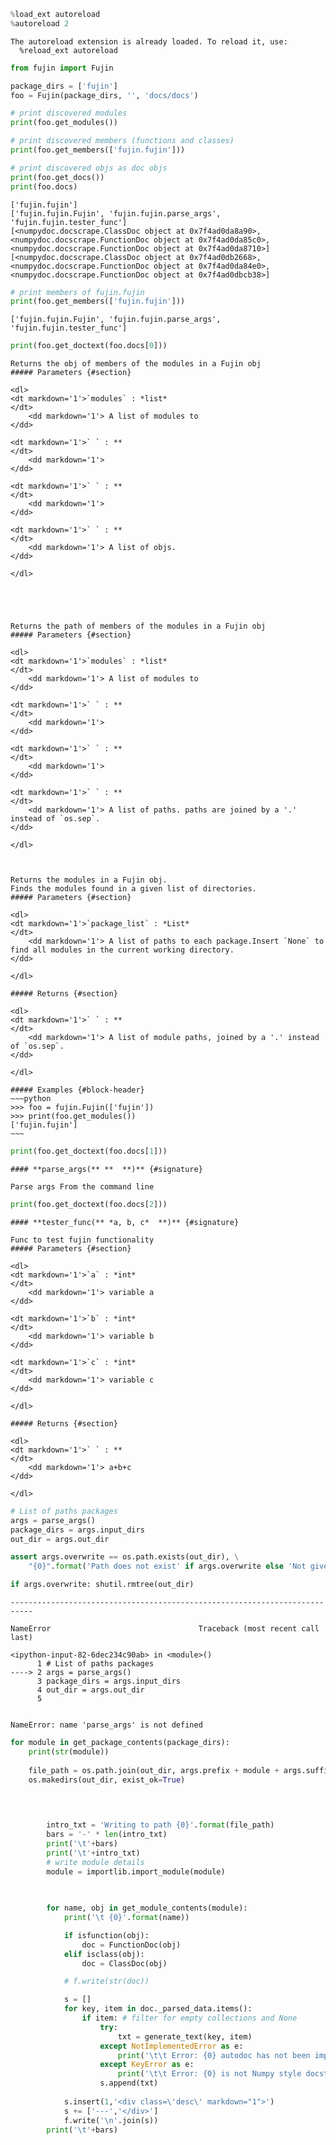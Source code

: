 

```python
%load_ext autoreload
%autoreload 2
```

    The autoreload extension is already loaded. To reload it, use:
      %reload_ext autoreload



```python
from fujin import Fujin
```


```python
package_dirs = ['fujin']
foo = Fujin(package_dirs, '', 'docs/docs')

# print discovered modules
print(foo.get_modules())

# print discovered members (functions and classes)
print(foo.get_members(['fujin.fujin']))

# print discovered objs as doc objs
print(foo.get_docs())
print(foo.docs)
```

    ['fujin.fujin']
    ['fujin.fujin.Fujin', 'fujin.fujin.parse_args', 'fujin.fujin.tester_func']
    [<numpydoc.docscrape.ClassDoc object at 0x7f4ad0da8a90>, <numpydoc.docscrape.FunctionDoc object at 0x7f4ad0da85c0>, <numpydoc.docscrape.FunctionDoc object at 0x7f4ad0da8710>]
    [<numpydoc.docscrape.ClassDoc object at 0x7f4ad0db2668>, <numpydoc.docscrape.FunctionDoc object at 0x7f4ad0da84e0>, <numpydoc.docscrape.FunctionDoc object at 0x7f4ad0dbcb38>]



```python
# print members of fujin.fujin
print(foo.get_members(['fujin.fujin']))
```

    ['fujin.fujin.Fujin', 'fujin.fujin.parse_args', 'fujin.fujin.tester_func']



```python
print(foo.get_doctext(foo.docs[0]))
```

    
    
    
    
    Returns the obj of members of the modules in a Fujin obj
    ##### Parameters {#section}
    
    <dl>
    <dt markdown='1'>`modules` : *list*
    </dt>
    	<dd markdown='1'> A list of modules to  
    </dd>
    
    <dt markdown='1'>` ` : **
    </dt>
    	<dd markdown='1'>  
    </dd>
    
    <dt markdown='1'>` ` : **
    </dt>
    	<dd markdown='1'>  
    </dd>
    
    <dt markdown='1'>` ` : **
    </dt>
    	<dd markdown='1'> A list of objs. 
    </dd>
    
    </dl>
    
    
    
    
    
    Returns the path of members of the modules in a Fujin obj
    ##### Parameters {#section}
    
    <dl>
    <dt markdown='1'>`modules` : *list*
    </dt>
    	<dd markdown='1'> A list of modules to  
    </dd>
    
    <dt markdown='1'>` ` : **
    </dt>
    	<dd markdown='1'>  
    </dd>
    
    <dt markdown='1'>` ` : **
    </dt>
    	<dd markdown='1'>  
    </dd>
    
    <dt markdown='1'>` ` : **
    </dt>
    	<dd markdown='1'> A list of paths. paths are joined by a '.' instead of `os.sep`. 
    </dd>
    
    </dl>
    
    
    
    Returns the modules in a Fujin obj.
    Finds the modules found in a given list of directories. 
    ##### Parameters {#section}
    
    <dl>
    <dt markdown='1'>`package_list` : *List*
    </dt>
    	<dd markdown='1'> A list of paths to each package.Insert `None` to find all modules in the current working directory. 
    </dd>
    
    </dl>
    
    ##### Returns {#section}
    
    <dl>
    <dt markdown='1'>` ` : **
    </dt>
    	<dd markdown='1'> A list of module paths, joined by a '.' instead of `os.sep`. 
    </dd>
    
    </dl>
    
    ##### Examples {#block-header}
    ~~~python
    >>> foo = fujin.Fujin(['fujin'])
    >>> print(foo.get_modules())
    ['fujin.fujin']
    ~~~
    
    
    
    
    
    
    
    
    
    
    
    
    
    
    
    
    
    



```python
print(foo.get_doctext(foo.docs[1]))
```

    #### **parse_args(** **  **)** {#signature}
    
    Parse args From the command line



```python
print(foo.get_doctext(foo.docs[2]))
```

    #### **tester_func(** *a, b, c*  **)** {#signature}
    
    Func to test fujin functionality
    ##### Parameters {#section}
    
    <dl>
    <dt markdown='1'>`a` : *int*
    </dt>
    	<dd markdown='1'> variable a 
    </dd>
    
    <dt markdown='1'>`b` : *int*
    </dt>
    	<dd markdown='1'> variable b 
    </dd>
    
    <dt markdown='1'>`c` : *int*
    </dt>
    	<dd markdown='1'> variable c 
    </dd>
    
    </dl>
    
    ##### Returns {#section}
    
    <dl>
    <dt markdown='1'>` ` : **
    </dt>
    	<dd markdown='1'> a+b+c 
    </dd>
    
    </dl>
    



```python
# List of paths packages
args = parse_args()
package_dirs = args.input_dirs
out_dir = args.out_dir

assert args.overwrite == os.path.exists(out_dir), \
    "{0}".format('Path does not exist' if args.overwrite else 'Not given permission to overwrite')

if args.overwrite: shutil.rmtree(out_dir)        
```


    ---------------------------------------------------------------------------

    NameError                                 Traceback (most recent call last)

    <ipython-input-82-6dec234c90ab> in <module>()
          1 # List of paths packages
    ----> 2 args = parse_args()
          3 package_dirs = args.input_dirs
          4 out_dir = args.out_dir
          5 


    NameError: name 'parse_args' is not defined



```python
for module in get_package_contents(package_dirs):
    print(str(module))
    
    file_path = os.path.join(out_dir, args.prefix + module + args.suffix + '.md')
    os.makedirs(out_dir, exist_ok=True)

    

    
        intro_txt = 'Writing to path {0}'.format(file_path)
        bars = '-' * len(intro_txt)
        print('\t'+bars)
        print('\t'+intro_txt)
        # write module details
        module = importlib.import_module(module)

        
        
        for name, obj in get_module_contents(module):
            print('\t {0}'.format(name))

            if isfunction(obj):
                doc = FunctionDoc(obj)
            elif isclass(obj):
                doc = ClassDoc(obj)

            # f.write(str(doc))

            s = []
            for key, item in doc._parsed_data.items():
                if item: # filter for empty collections and None
                    try: 
                        txt = generate_text(key, item)
                    except NotImplementedError as e:
                        print('\t\t Error: {0} autodoc has not been implemented yet'.format(key))
                    except KeyError as e:
                        print('\t\t Error: {0} is not Numpy style docstring'.format(key))
                    s.append(txt)
            
            s.insert(1,'<div class=\'desc\' markdown="1">')
            s += ['---','</div>']
            f.write('\n'.join(s))
        print('\t'+bars)

```

